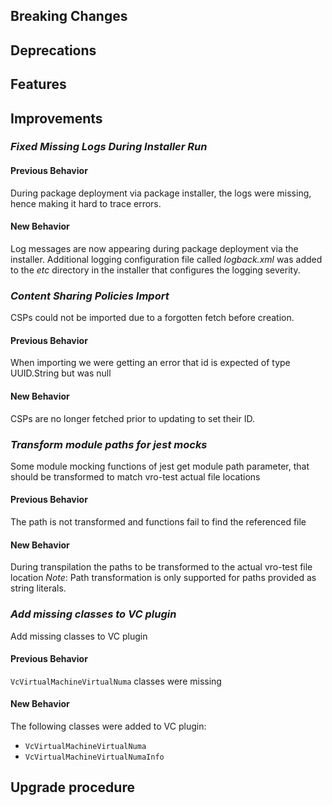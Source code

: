 [//]: # (VERSION_PLACEHOLDER DO NOT DELETE)
[//]: # (Used when working on a new release. Placed together with the Version.md)
[//]: # (Nothing here is optional. If a step must not be performed, it must be said so)
[//]: # (Do not fill the version, it will be done automatically)
[//]: # (Quick Intro to what is the focus of this release)

## Breaking Changes

[//]: # (### *Breaking Change*)
[//]: # (Describe the breaking change AND explain how to resolve it)
[//]: # (You can utilize internal links /e.g. link to the upgrade procedure, link to the improvement|deprecation that introduced this/)

## Deprecations

[//]: # (### *Deprecation*)
[//]: # (Explain what is deprecated and suggest alternatives)

[//]: # (Features -> New Functionality)

## Features

[//]: # (### *Feature Name*)
[//]: # (Describe the feature)
[//]: # (Optional But higlhy recommended Specify *NONE* if missing)
[//]: # (#### Relevant Documentation:)

[//]: # (Improvements -> Bugfixes/hotfixes or general improvements)

## Improvements

[//]: # (### *Improvement Name* )
[//]: # (Talk ONLY regarding the improvement)
[//]: # (Optional But higlhy recommended)
[//]: # (#### Previous Behavior)
[//]: # (Explain how it used to behave, regarding to the change)
[//]: # (Optional But higlhy recommended)
[//]: # (#### New Behavior)
[//]: # (Explain how it behaves now, regarding to the change)
[//]: # (Optional But higlhy recommended Specify *NONE* if missing)
[//]: # (#### Relevant Documentation:)

### *Fixed Missing Logs During Installer Run*

#### Previous Behavior

During package deployment via package installer, the logs were missing, hence making it hard to trace errors.

#### New Behavior

Log messages are now appearing during package deployment via the installer. Additional logging configuration file called *logback.xml* was added to the *etc* directory in the installer that configures the logging severity.

### *Content Sharing Policies Import*

CSPs could not be imported due to a forgotten fetch before creation.

#### Previous Behavior

When importing we were getting an error that id is expected of type UUID.String but was null

#### New Behavior

CSPs are no longer fetched prior to updating to set their ID.

### *Transform module paths for jest mocks*

Some module mocking functions of jest get module path parameter, that should be transformed to match vro-test actual file locations

#### Previous Behavior

The path is not transformed and functions fail to find the referenced file

#### New Behavior

During transpilation the paths to be transformed to the actual vro-test file location
*Note*: Path transformation is only supported for paths provided as string literals.

### *Add missing classes to VC plugin*

Add missing classes to VC plugin
  
#### Previous Behavior

`VcVirtualMachineVirtualNuma` classes were missing

#### New Behavior

The following classes were added to VC plugin:

- `VcVirtualMachineVirtualNuma`
- `VcVirtualMachineVirtualNumaInfo`

## Upgrade procedure

[//]: # (Explain in details if something needs to be done)
